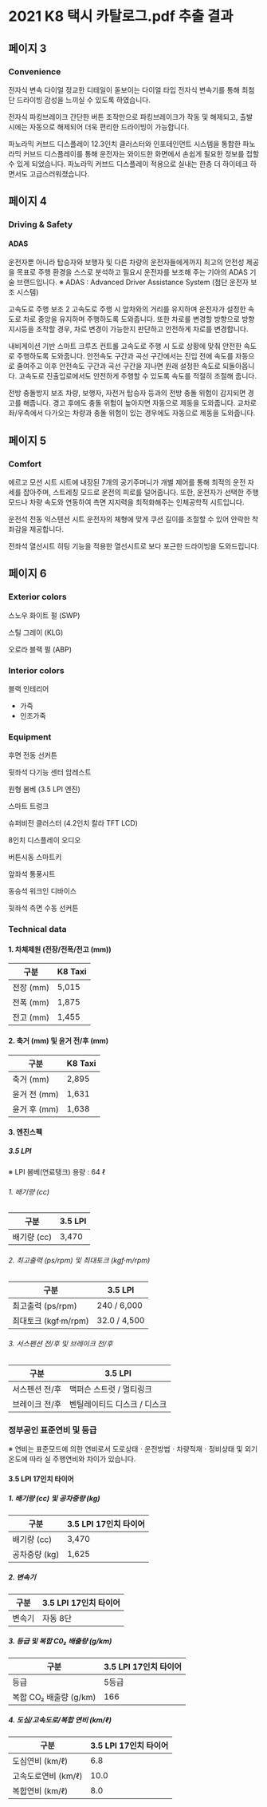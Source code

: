 # 2021 K8 택시 카탈로그.pdf 추출 결과

## 페이지 3

### Convenience

전자식 변속 다이얼
정교한 디테일이 돋보이는 다이얼 타입 전자식 변속기를 통해 최첨단 드라이빙 감성을 느끼실 수 있도록 하였습니다.

전자식 파킹브레이크
간단한 버튼 조작만으로 파킹브레이크가 작동 및 해제되고, 출발 시에는 자동으로 해제되어 더욱 편리한 드라이빙이 가능합니다.

파노라믹 커브드 디스플레이
12.3인치 클러스터와 인포테인먼트 시스템을 통합한 파노라믹 커브드 디스플레이를 통해 운전자는 와이드한 화면에서 손쉽게 필요한 정보를 접할 수 있게 되었습니다. 파노라믹 커브드 디스플레이 적용으로 실내는 한층 더 하이테크 하면서도 고급스러워졌습니다.

## 페이지 4

### Driving & Safety 

#### ADAS

운전자뿐 아니라 탑승자와 보행자 및 다른 차량의 운전자들에게까지 최고의 안전성 제공을 목표로 주행 환경을 스스로 분석하고 필요시 운전자를 보조해 주는 기아의 ADAS 기술 브랜드입니다. ※ ADAS : Advanced Driver Assistance System (첨단 운전자 보조 시스템)

고속도로 주행 보조 2
고속도로 주행 시 앞차와의 거리를 유지하며 운전자가 설정한 속도로 차로 중앙을 유지하며 주행하도록 도와줍니다. 또한 차로를 변경할 방향으로 방향 지시등을 조작할 경우, 차로 변경이 가능한지 판단하고 안전하게 차로를 변경합니다.

내비게이션 기반 스마트 크루즈 컨트롤
고속도로 주행 시 도로 상황에 맞춰 안전한 속도로 주행하도록 도와줍니다. 안전속도 구간과 곡선 구간에서는 진입 전에 속도를 자동으로 줄여주고 이후 안전속도 구간과 곡선 구간을 지나면 원래 설정한 속도로 되돌아옵니다. 고속도로 진출입로에서도 안전하게 주행할 수 있도록 속도를 적절히 조절해 줍니다.

전방 충돌방지 보조
차량, 보행자, 자전거 탑승자 등과의 전방 충돌 위험이 감지되면 경고를 해줍니다. 경고 후에도 충돌 위험이 높아지면 자동으로 제동을 도와줍니다. 교차로 좌/우측에서 다가오는 차량과 충돌 위험이 있는 경우에도 자동으로 제동을 도와줍니다.

## 페이지 5

### Comfort

에르고 모션 시트
시트에 내장된 7개의 공기주머니가 개별 제어를 통해 최적의 운전 자세를 잡아주며, 스트레칭 모드로 운전의 피로를 덜어줍니다. 또한, 운전자가 선택한 주행 모드나 차량 속도와 연동하여 측면 지지력을 최적화해주는 인체공학적 시트입니다.

운전석 전동 익스텐션 시트
운전자의 체형에 맞게 쿠션 길이를 조절할 수 있어 안락한 착좌감을 제공합니다.

전좌석 열선시트
히팅 기능을 적용한 열선시트로 보다 포근한 드라이빙을 도와드립니다.

## 페이지 6

### Exterior colors

스노우 화이트 펄 (SWP)

스틸 그레이 (KLG)

오로라 블랙 펄 (ABP)

### Interior colors

블랙 인테리어
- 가죽
- 인조가죽

### Equipment

후면 전동 선커튼

뒷좌석 다기능 센터 암레스트

원형 봄베 (3.5 LPI 엔진)

스마트 트렁크

슈퍼비전 클러스터 (4.2인치 칼라 TFT LCD)

8인치 디스플레이 오디오

버튼시동 스마트키

앞좌석 통풍시트

동승석 워크인 디바이스

뒷좌석 측면 수동 선커튼

### Technical data

#### 1. 차체제원 (전장/전폭/전고 (mm))

| 구분         | K8 Taxi |
|--------------|---------|
| 전장 (mm)    | 5,015   |
| 전폭 (mm)    | 1,875   |
| 전고 (mm)    | 1,455   |

#### 2. 축거 (mm) 및 윤거 전/후 (mm)

| 구분         | K8 Taxi |
|--------------|---------|
| 축거 (mm)    | 2,895   |
| 윤거 전 (mm) | 1,631   |
| 윤거 후 (mm) | 1,638   |

#### 3. 엔진스펙

##### 3.5 LPI

※ LPI 봄베(연료탱크) 용량 : 64 ℓ

###### 1. 배기량 (cc)

| 구분        | 3.5 LPI  |
|------------|----------|
| 배기량 (cc) | 3,470    |

###### 2. 최고출력 (ps/rpm) 및 최대토크 (kgf·m/rpm)

| 구분                 | 3.5 LPI     |
|---------------------|-------------|
| 최고출력 (ps/rpm)    | 240 / 6,000  |
| 최대토크 (kgf·m/rpm) | 32.0 / 4,500 |

###### 3. 서스펜션 전/후 및 브레이크 전/후

| 구분           | 3.5 LPI                 |
|---------------|--------------------------|
| 서스펜션 전/후  | 맥퍼슨 스트럿 / 멀티링크    |
| 브레이크 전/후  | 벤틸레이티드 디스크 / 디스크 |

### 정부공인 표준연비 및 등급

※ 연비는 표준모드에 의한 연비로서 도로상태ㆍ운전방법ㆍ차량적재ㆍ정비상태 및 외기온도에 따라 실 주행연비와 차이가 있습니다.

#### 3.5 LPI 17인치 타이어

##### 1. 배기량 (cc) 및 공차중량 (kg)

| 구분          | 3.5 LPI 17인치 타이어 |
|---------------|---------------------|
| 배기량 (cc)    | 3,470               |
| 공차중량 (kg)  | 1,625               |

##### 2. 변속기

| 구분     | 3.5 LPI 17인치 타이어 |
|---------|----------------------|
| 변속기   | 자동 8단              |

##### 3. 등급 및 복합 C0₂ 배출량 (g/km)

| 구분               | 3.5 LPI 17인치 타이어 |
|--------------------|---------------------|
| 등급                | 5등급               |
| 복합 CO₂ 배출량 (g/km)  | 166             |

##### 4. 도심/고속도로/복합 연비 (km/ℓ)

| 구분               | 3.5 LPI 17인치 타이어 |
|-------------------|----------------------|
| 도심연비 (km/ℓ)    | 6.8                  |
| 고속도로연비 (km/ℓ) | 10.0                 |
| 복합연비 (km/ℓ)    | 8.0                  |